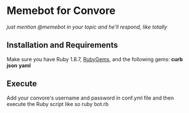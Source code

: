 # Memebot for Convore
*just mention @memebot in your topic and he'll respond, like totally*
## Installation and Requirements
Make sure you have Ruby 1.8.7, [RubyGems](https://rubygems.org/pages/download), and the following gems:
 **curb**
 **json** 
 **yaml**
## Execute
Add your convore's username and password in conf.yml file and then execute the Ruby script like so
  ruby bot.rb
